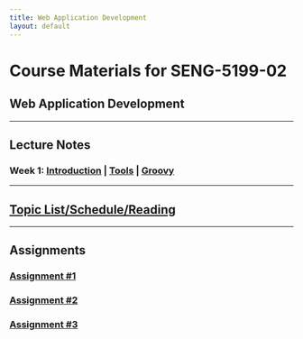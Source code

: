 ```yaml
---
title: Web Application Development
layout: default
---
```


# Course Materials for SENG-5199-02

## Web Application Development

---

## Lecture Notes

### Week 1: [Introduction](notes/introduction/) | [Tools](notes/tools/) | [Groovy](notes/groovy/)

---

## [Topic List/Schedule/Reading](topics/)


---

## Assignments

### [Assignment #1](assignments/1)

### [Assignment #2](assignments/2)

### [Assignment #3](assignments/3)

